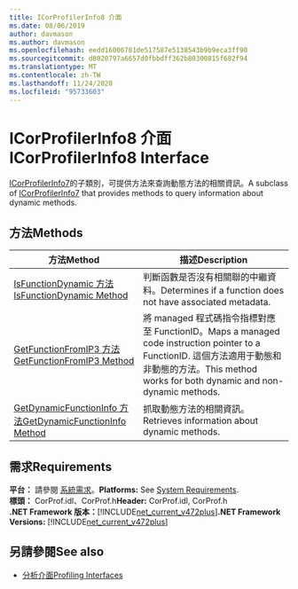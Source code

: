 ```yaml
---
title: ICorProfilerInfo8 介面
ms.date: 08/06/2019
author: davmason
ms.author: davmason
ms.openlocfilehash: eedd16006781de517587e5138543b9b9eca3ff90
ms.sourcegitcommit: d8020797a6657d0fbbdff362b80300815f682f94
ms.translationtype: MT
ms.contentlocale: zh-TW
ms.lasthandoff: 11/24/2020
ms.locfileid: "95733603"
---
```

# <a name="icorprofilerinfo8-interface"></a><span data-ttu-id="4fc19-102">ICorProfilerInfo8 介面</span><span class="sxs-lookup"><span data-stu-id="4fc19-102">ICorProfilerInfo8 Interface</span></span>

<span data-ttu-id="4fc19-103">[ICorProfilerInfo7](icorprofilerinfo7-interface.md)的子類別，可提供方法來查詢動態方法的相關資訊。</span><span class="sxs-lookup"><span data-stu-id="4fc19-103">A subclass of [ICorProfilerInfo7](icorprofilerinfo7-interface.md) that provides methods to query information about dynamic methods.</span></span>

## <a name="methods"></a><span data-ttu-id="4fc19-104">方法</span><span class="sxs-lookup"><span data-stu-id="4fc19-104">Methods</span></span>  

| <span data-ttu-id="4fc19-105">方法</span><span class="sxs-lookup"><span data-stu-id="4fc19-105">Method</span></span>|<span data-ttu-id="4fc19-106">描述</span><span class="sxs-lookup"><span data-stu-id="4fc19-106">Description</span></span>|  
| ------------|-----------------|  
|[<span data-ttu-id="4fc19-107">IsFunctionDynamic 方法</span><span class="sxs-lookup"><span data-stu-id="4fc19-107">IsFunctionDynamic Method</span></span>](icorprofilerinfo8-isfunctiondynamic-method.md)| <span data-ttu-id="4fc19-108">判斷函數是否沒有相關聯的中繼資料。</span><span class="sxs-lookup"><span data-stu-id="4fc19-108">Determines if a function does not have associated metadata.</span></span>|
|[<span data-ttu-id="4fc19-109">GetFunctionFromIP3 方法</span><span class="sxs-lookup"><span data-stu-id="4fc19-109">GetFunctionFromIP3 Method</span></span>](icorprofilerinfo8-getfunctionfromip3-method.md)| <span data-ttu-id="4fc19-110">將 managed 程式碼指令指標對應至 FunctionID。</span><span class="sxs-lookup"><span data-stu-id="4fc19-110">Maps a managed code instruction pointer to a FunctionID.</span></span> <span data-ttu-id="4fc19-111">這個方法適用于動態和非動態的方法。</span><span class="sxs-lookup"><span data-stu-id="4fc19-111">This method works for both dynamic and non-dynamic methods.</span></span> |
|[<span data-ttu-id="4fc19-112">GetDynamicFunctionInfo 方法</span><span class="sxs-lookup"><span data-stu-id="4fc19-112">GetDynamicFunctionInfo Method</span></span>](icorprofilerinfo8-getdynamicfunctioninfo-method.md)| <span data-ttu-id="4fc19-113">抓取動態方法的相關資訊。</span><span class="sxs-lookup"><span data-stu-id="4fc19-113">Retrieves information about dynamic methods.</span></span> |

## <a name="requirements"></a><span data-ttu-id="4fc19-114">需求</span><span class="sxs-lookup"><span data-stu-id="4fc19-114">Requirements</span></span>  

<span data-ttu-id="4fc19-115">**平台：** 請參閱 [系統需求](../../get-started/system-requirements.md)。</span><span class="sxs-lookup"><span data-stu-id="4fc19-115">**Platforms:** See [System Requirements](../../get-started/system-requirements.md).</span></span>  
<span data-ttu-id="4fc19-116">**標頭：** CorProf.idl、CorProf.h</span><span class="sxs-lookup"><span data-stu-id="4fc19-116">**Header:** CorProf.idl, CorProf.h</span></span>  
<span data-ttu-id="4fc19-117">**.NET Framework 版本：**[!INCLUDE[net_current_v472plus](../../../../includes/net-current-v472plus.md)]</span><span class="sxs-lookup"><span data-stu-id="4fc19-117">**.NET Framework Versions:** [!INCLUDE[net_current_v472plus](../../../../includes/net-current-v472plus.md)]</span></span>  

## <a name="see-also"></a><span data-ttu-id="4fc19-118">另請參閱</span><span class="sxs-lookup"><span data-stu-id="4fc19-118">See also</span></span>

- [<span data-ttu-id="4fc19-119">分析介面</span><span class="sxs-lookup"><span data-stu-id="4fc19-119">Profiling Interfaces</span></span>](profiling-interfaces.md)
